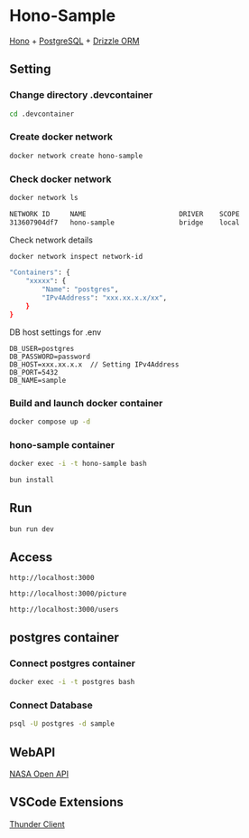 # Hono-Sample

[Hono](https://hono.dev/) + [PostgreSQL](https://www.postgresql.org/) + [Drizzle ORM](https://orm.drizzle.team/)

## Setting

### Change directory .devcontainer

```bash
cd .devcontainer
```

### Create docker network

```bash
docker network create hono-sample
```

### Check docker network

```bash
docker network ls
```

```bash
NETWORK ID     NAME                       DRIVER    SCOPE
313607904df7   hono-sample                bridge    local
```

Check network details

```bash
docker network inspect network-id
```

```bash
"Containers": {
    "xxxxx": {
        "Name": "postgres",
        "IPv4Address": "xxx.xx.x.x/xx",
    }
}
```

DB host settings for .env

```
DB_USER=postgres
DB_PASSWORD=password
DB_HOST=xxx.xx.x.x  // Setting IPv4Address
DB_PORT=5432
DB_NAME=sample

```

### Build and launch docker container

```bash
docker compose up -d
```

### hono-sample container

```bash
docker exec -i -t hono-sample bash
```

```bash
bun install
```

## Run

```bash
bun run dev
```

## Access

```
http://localhost:3000
```
```
http://localhost:3000/picture
```
```
http://localhost:3000/users
```

## postgres container

### Connect postgres container

```bash
docker exec -i -t postgres bash
```

### Connect Database

```bash
psql -U postgres -d sample
```

## WebAPI

[NASA Open API](https://api.nasa.gov/)

## VSCode Extensions

[Thunder Client](https://marketplace.visualstudio.com/items?itemName=rangav.vscode-thunder-client)
